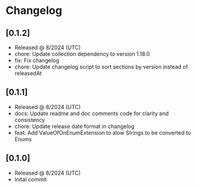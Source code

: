 # Changelog

## [0.1.2]

- Released @ 8/2024 (UTC)
- chore: Update collection dependency to version 1.18.0
- fix: Fix changelog
- chore: Update changelog script to sort sections by version instead of releasedAt

## [0.1.1]

- Released @ 8/2024 (UTC)
- docs: Update readme and doc comments code for clarity and consistency
- chore: Update release date format in changelog
- feat: Add ValueOfOnEnumExtension to alow Strings to be converted to Enums

## [0.1.0]

- Released @ 8/2024 (UTC)
- Inital commit

